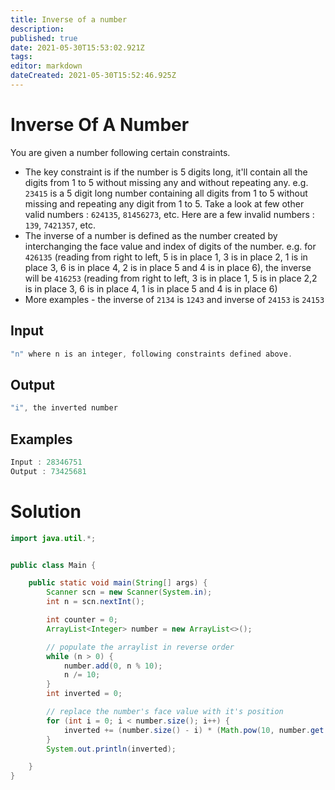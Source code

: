 ```yaml
---
title: Inverse of a number
description: 
published: true
date: 2021-05-30T15:53:02.921Z
tags: 
editor: markdown
dateCreated: 2021-05-30T15:52:46.925Z
---
```


# Inverse Of A Number
You are given a number following certain constraints.
* The key constraint is if the number is 5 digits long, it'll contain all the digits from 1 to 5 without missing any and without repeating any. e.g. `23415` is a 5 digit long number containing all digits from 1 to 5 without missing and repeating any digit from 1 to 5. Take a look at few other valid numbers : `624135`, `81456273`, etc. Here are a few invalid numbers : `139`, `7421357`, etc.
* The inverse of a number is defined as the number created by interchanging the face value and index of digits of the number. e.g. for `426135` (reading from right to left, 5 is in place 1, 3 is in place 2, 1 is in place 3, 6 is in place 4, 2 is in place 5 and 4 is in place 6), the inverse will be `416253` (reading from right to left, 3 is in place 1, 5 is in place 2,2 is in place 3, 6 is in place 4, 1 is in place 5 and 4 is in place 6) 
* More examples - the inverse of `2134` is `1243` and inverse of `24153` is `24153`

## Input
```cpp
"n" where n is an integer, following constraints defined above.
```
## Output
```cpp
"i", the inverted number
```
## Examples
```cpp
Input : 28346751
Output : 73425681
```

# Solution
```java
import java.util.*;


public class Main {

    public static void main(String[] args) {
        Scanner scn = new Scanner(System.in);
        int n = scn.nextInt();

        int counter = 0;
        ArrayList<Integer> number = new ArrayList<>();

        // populate the arraylist in reverse order
        while (n > 0) {
            number.add(0, n % 10);
            n /= 10;
        }
        int inverted = 0;

        // replace the number's face value with it's position
        for (int i = 0; i < number.size(); i++) {
            inverted += (number.size() - i) * (Math.pow(10, number.get(i) - 1));
        }
        System.out.println(inverted);

    }
}
```